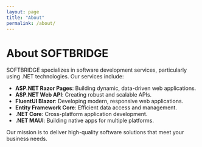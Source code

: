 ```yaml
---
layout: page
title: "About"
permalink: /about/
---
```

# About SOFTBRIDGE

SOFTBRIDGE specializes in software development services, particularly using .NET technologies. Our services include:

- **ASP.NET Razor Pages**: Building dynamic, data-driven web applications.
- **ASP.NET Web API**: Creating robust and scalable APIs.
- **FluentUI Blazor**: Developing modern, responsive web applications.
- **Entity Framework Core**: Efficient data access and management.
- **.NET Core**: Cross-platform application development.
- **.NET MAUI**: Building native apps for multiple platforms.

Our mission is to deliver high-quality software solutions that meet your business needs.
